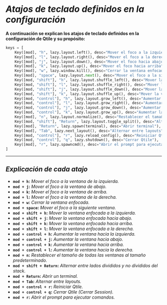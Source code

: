<!-- Autor: Daniel Benjamin Perez Morales -->
<!-- GitHub: https://github.com/DanielBenjaminPerezMoralesDev13 -->
<!-- Gitlab: https://gitlab.com/DanielBenjaminPerezMoralesDev13 -->
<!-- Correo electrónico: danielperezdev@proton.me -->

# ***Atajos de teclado definidos en la configuración***

**A continuación se explican los atajos de teclado definidos en la configuración de Qtile y su propósito:**

```python
keys = [
    Key([mod], "h", lazy.layout.left(), desc="Mover el foco a la izquierda"),
    Key([mod], "l", lazy.layout.right(), desc="Mover el foco a la derecha"),
    Key([mod], "j", lazy.layout.down(), desc="Mover el foco hacia abajo"),
    Key([mod], "k", lazy.layout.up(), desc="Mover el foco hacia arriba"),
    Key([mod], "w", lazy.window.kill(), desc="Cerrar la ventana enfocada"),
    Key([mod], "space", lazy.layout.next(), desc="Mover el foco a la siguiente ventana"),
    Key([mod, "shift"], "h", lazy.layout.shuffle_left(), desc="Mover la ventana a la izquierda"),
    Key([mod, "shift"], "l", lazy.layout.shuffle_right(), desc="Mover la ventana a la derecha"),
    Key([mod, "shift"], "j", lazy.layout.shuffle_down(), desc="Mover la ventana hacia abajo"),
    Key([mod, "shift"], "k", lazy.layout.shuffle_up(), desc="Mover la ventana hacia arriba"),
    Key([mod, "control"], "h", lazy.layout.grow_left(), desc="Aumentar la ventana hacia la izquierda"),
    Key([mod, "control"], "l", lazy.layout.grow_right(), desc="Aumentar la ventana hacia la derecha"),
    Key([mod, "control"], "j", lazy.layout.grow_down(), desc="Aumentar la ventana hacia abajo"),
    Key([mod, "control"], "k", lazy.layout.grow_up(), desc="Aumentar la ventana hacia arriba"),
    Key([mod], "n", lazy.layout.normalize(), desc="Restablecer el tamaño de todas las ventanas"),
    Key([mod, "shift"], "Return", lazy.layout.toggle_split(), desc="Alternar entre lados divididos y no divididos del stack"),
    Key([mod], "Return", lazy.spawn(terminal), desc="Abrir terminal"),
    Key([mod], "Tab", lazy.next_layout(), desc="Alternar entre layouts"),
    Key([mod, "control"], "r", lazy.reload_config(), desc="Reiniciar Qtile"),
    Key([mod, "control"], "q", lazy.shutdown(), desc="Cerrar Qtile"),
    Key([mod], "r", lazy.spawncmd(), desc="Abrir el prompt para ejecutar comandos"),
]
```

---

## ***Explicación de cada atajo***

- **`mod + h`:** *Mover el foco a la ventana de la izquierda.*
- **`mod + j`:** *Mover el foco a la ventana de abajo.*
- **`mod + k`:** *Mover el foco a la ventana de arriba.*
- **`mod + l`:** *Mover el foco a la ventana de la derecha.*
- **`mod + w`:** *Cerrar la ventana enfocada.*
- **`mod + space`:** *Mover el foco a la siguiente ventana.*
- **`mod + shift + h`:** *Mover la ventana enfocada a la izquierda.*
- **`mod + shift + j`:** *Mover la ventana enfocada hacia abajo.*
- **`mod + shift + k`:** *Mover la ventana enfocada hacia arriba.*
- **`mod + shift + l`:** *Mover la ventana enfocada a la derecha.*
- **`mod + control + h`:** *Aumentar la ventana hacia la izquierda.*
- **`mod + control + j`:** *Aumentar la ventana hacia abajo.*
- **`mod + control + k`:** *Aumentar la ventana hacia arriba.*
- **`mod + control + l`:** *Aumentar la ventana hacia la derecha.*
- **`mod + n`:** *Restablecer el tamaño de todas las ventanas al tamaño predeterminado.*
- **`mod + shift + Return`:** *Alternar entre lados divididos y no divididos del stack.*
- **`mod + Return`:** *Abrir un terminal.*
- **`mod + Tab`:** *Alternar entre layouts.*
- **`mod + control + r`:** *Reiniciar Qtile.*
- **`mod + control + q`:** *Cerrar Qtile (Cerrar Session).*
- **`mod + r`:** *Abrir el prompt para ejecutar comandos.*

